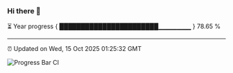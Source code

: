 ### Hi there 👋

⏳ Year progress { ███████████████████████▁▁▁▁▁▁▁ } 78.65 %

---

⏰ Updated on Wed, 15 Oct 2025 01:25:32 GMT

![Progress Bar CI](https://github.com/liununu/liununu/workflows/Progress%20Bar%20CI/badge.svg)
